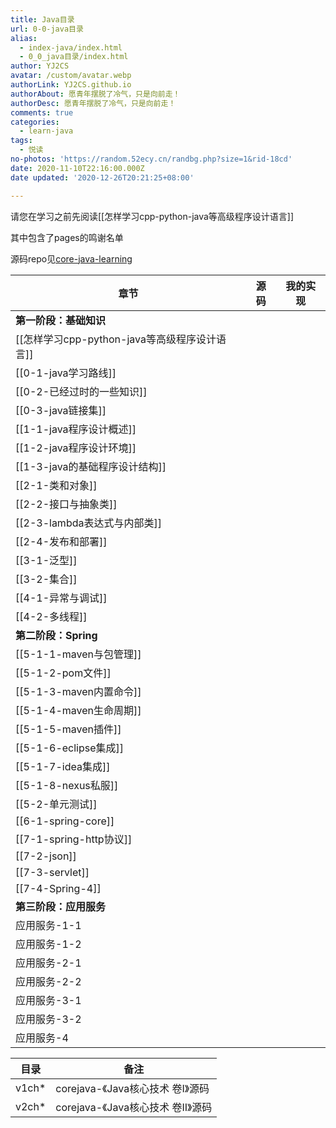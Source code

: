 ```yaml
---
title: Java目录
url: 0-0-java目录
alias: 
  - index-java/index.html
  - 0_0_java目录/index.html
author: YJ2CS
avatar: /custom/avatar.webp
authorLink: YJ2CS.github.io
authorAbout: 愿青年摆脱了冷气，只是向前走！
authorDesc: 愿青年摆脱了冷气，只是向前走！
comments: true
categories:
  - learn-java
tags:
  - 悦读
no-photos: 'https://random.52ecy.cn/randbg.php?size=1&rid-18cd'
date: 2020-11-10T22:16:00.000Z
date updated: '2020-12-26T20:21:25+08:00'

---
```


请您在学习之前先阅读[[怎样学习cpp-python-java等高级程序设计语言]]

其中包含了pages的鸣谢名单

源码repo见[core-java-learning](https://github.com/YJ2CS/core-java-learning)

| 章节                               | 源码 | 我的实现 |
| -------------------------------- | -- | ---- |
| **第一阶段：基础知识**                    |    |      |
| [[怎样学习cpp-python-java等高级程序设计语言]] |    |      |
| [[0-1-java学习路线]]                 |    |      |
| [[0-2-已经过时的一些知识]]                |    |      |
| [[0-3-java链接集]]                  |    |      |
| [[1-1-java程序设计概述]]               |    |      |
| [[1-2-java程序设计环境]]               |    |      |
| [[1-3-java的基础程序设计结构]]            |    |      |
| [[2-1-类和对象]]                     |    |      |
| [[2-2-接口与抽象类]]                   |    |      |
| [[2-3-lambda表达式与内部类]]            |    |      |
| [[2-4-发布和部署]]                    |    |      |
| [[3-1-泛型]]                       |    |      |
| [[3-2-集合]]                       |    |      |
| [[4-1-异常与调试]]                    |    |      |
| [[4-2-多线程]]                      |    |      |
| **第二阶段：Spring**                  |    |      |
| [[5-1-1-maven与包管理]]              |    |      |
| [[5-1-2-pom文件]]                  |    |      |
| [[5-1-3-maven内置命令]]              |    |      |
| [[5-1-4-maven生命周期]]              |    |      |
| [[5-1-5-maven插件]]                |    |      |
| [[5-1-6-eclipse集成]]              |    |      |
| [[5-1-7-idea集成]]                 |    |      |
| [[5-1-8-nexus私服]]                |    |      |
| [[5-2-单元测试]]                     |    |      |
| [[6-1-spring-core]]              |    |      |
| [[7-1-spring-http协议]]            |    |      |
| [[7-2-json]]                     |    |      |
| [[7-3-servlet]]                  |    |      |
| [[7-4-Spring-4]]                     |    |      |
| **第三阶段：应用服务**                    |    |      |
| 应用服务-1-1                         |    |      |
| 应用服务-1-2                         |    |      |
| 应用服务-2-1                         |    |      |
| 应用服务-2-2                         |    |      |
| 应用服务-3-1                         |    |      |
| 应用服务-3-2                         |    |      |
| 应用服务-4                           |    |      |

| 目录    | 备注                        |
| ----- | ------------------------- |
| v1ch* | corejava-《Java核心技术 卷I》源码  |
| v2ch* | corejava-《Java核心技术 卷II》源码 |

